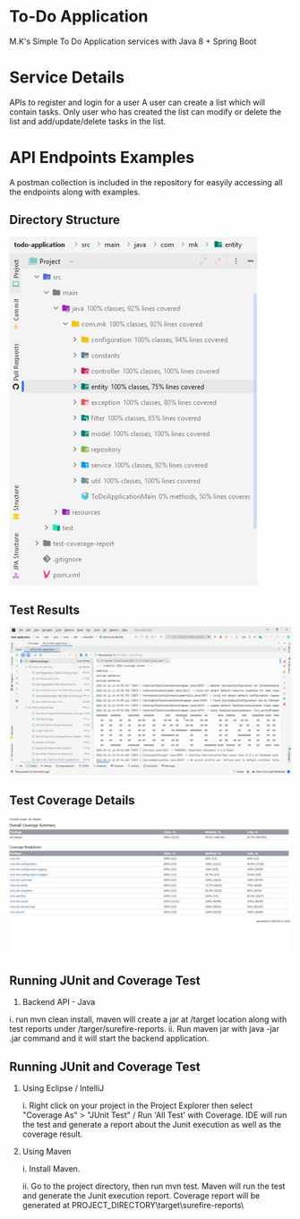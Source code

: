 # To-Do Application
M.K's Simple To Do Application services with Java 8 + Spring Boot

# Service Details
APIs to register and login for a user
A user can create a list which will contain tasks.
Only user who has created the list can modify or delete the list and add/update/delete tasks in the list.


# API Endpoints Examples
A postman collection is included in the repository for easyily accessing all the endpoints along with examples.

## Directory Structure
![Alt text](directory-structure.png?raw=true "Directory Structure")


## Test Results
![Alt text](test-result.gif?raw=true "Test Results")


## Test Coverage Details
![Alt text](test-coverage-report.jpeg?raw=true "Test Coverage Details")


## Running JUnit and Coverage Test

1.  Backend API - Java
  
  i.  run mvn clean install, maven will create a jar at /target location along with test reports under /targer/surefire-reports.
  ii. Run maven jar with java -jar <jar-name>.jar command and it will start the backend application.


## Running JUnit and Coverage Test

1.  Using Eclipse / IntelliJ
      
	i.	Right click on your project in the Project Explorer then select "Coverage As" > "JUnit Test" / Run 'All Test' with Coverage. IDE will run the test and generate a report about the Junit execution as well as the coverage result. 

2.  Using Maven 
      
	i. Install Maven. 
      
	ii. Go to the project directory, then run mvn test. Maven will run the test and generate the Junit execution report. Coverage report will be generated at PROJECT_DIRECTORY\target\surefire-reports\
